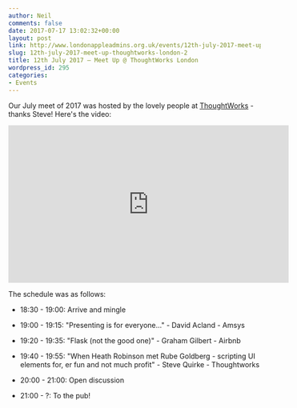 ```yaml
---
author: Neil
comments: false
date: 2017-07-17 13:02:32+00:00
layout: post
link: http://www.londonappleadmins.org.uk/events/12th-july-2017-meet-up-thoughtworks-london-2/
slug: 12th-july-2017-meet-up-thoughtworks-london-2
title: 12th July 2017 – Meet Up @ ThoughtWorks London
wordpress_id: 295
categories:
- Events
---
```


Our July meet of 2017 was hosted by the lovely people at [ThoughtWorks](https://thoughtworks.com) - thanks Steve! Here's the video:

<iframe width="560" height="315" src="https://www.youtube.com/embed/e327LfbKxdg" frameborder="0" allow="accelerometer; autoplay; encrypted-media; gyroscope; picture-in-picture" allowfullscreen></iframe>

The schedule was as follows:



 	
  * 18:30 - 19:00: Arrive and mingle

 	
  * 19:00 - 19:15: "Presenting is for everyone..." - David Acland - Amsys

 	
  * 19:20 - 19:35: "Flask (not the good one)" - Graham Gilbert - Airbnb

 	
  * 19:40 - 19:55: "When Heath Robinson met Rube Goldberg - scripting UI elements for, er fun and not much profit" - Steve Quirke - Thoughtworks

 	
  * 20:00 - 21:00: Open discussion

 	
  * 21:00 - ?: To the pub!





